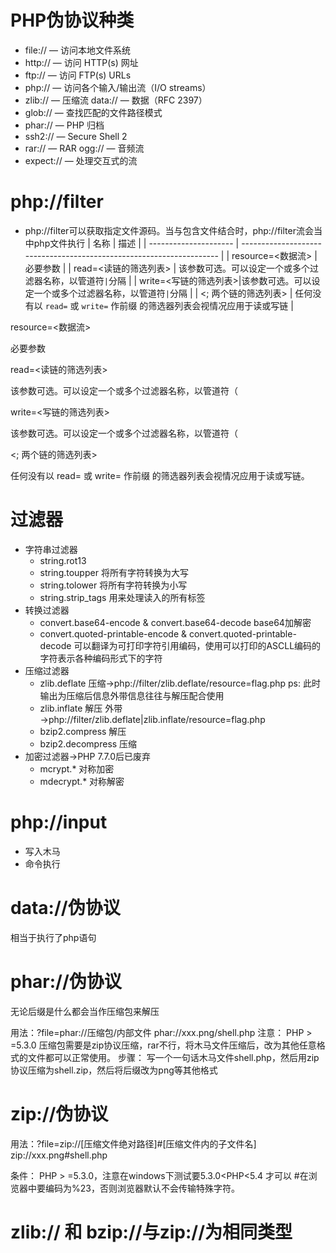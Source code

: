 # PHP伪协议种类
- file:// — 访问本地文件系统 
- http:// — 访问 HTTP(s) 网址 
- ftp:// — 访问 FTP(s) URLs 
- php:// — 访问各个输入/输出流（I/O streams） 
- zlib:// — 压缩流 data:// — 数据（RFC 2397） 
- glob:// — 查找匹配的文件路径模式 
- phar:// — PHP 归档 
- ssh2:// — Secure Shell 2 
- rar:// — RAR ogg:// — 音频流 
- expect:// — 处理交互式的流

# php://filter

-   php://filter可以获取指定文件源码。当与包含文件结合时，php://filter流会当中php文件执行
| 名称                  | 描述                                                                 |
| --------------------- | -------------------------------------------------------------------- |
| resource=<数据流>     | 必要参数                                                             |
| read=<读链的筛选列表> | 该参数可选。可以设定一个或多个过滤器名称，以管道符`|`分隔        |
| write=<写链的筛选列表>|该参数可选。可以设定一个或多个过滤器名称，以管道符`|`分隔     |
| <; 两个链的筛选列表>  | 任何没有以 `read=` 或 `write=` 作前缀 的筛选器列表会视情况应用于读或写链 |

resource=<数据流>

必要参数

read=<读链的筛选列表>

该参数可选。可以设定一个或多个过滤器名称，以管道符（

write=<写链的筛选列表>

该参数可选。可以设定一个或多个过滤器名称，以管道符（

<; 两个链的筛选列表>

任何没有以 read= 或 write= 作前缀 的筛选器列表会视情况应用于读或写链。

# 过滤器

-   字符串过滤器
    -   string.rot13
    -   string.toupper 将所有字符转换为大写
    -   string.tolower 将所有字符转换为小写
    -   string.strip_tags 用来处理读入的所有标签
-   转换过滤器
    -   convert.base64-encode & convert.base64-decode base64加解密
    -   convert.quoted-printable-encode & convert.quoted-printable-decode 可以翻译为可打印字符引用编码，使用可以打印的ASCLL编码的字符表示各种编码形式下的字符
-   压缩过滤器
    -   zlib.deflate 压缩→php://filter/zlib.deflate/resource=flag.php ps: 此时输出为压缩后信息外带信息往往与解压配合使用
    -   zlib.inflate 解压 外带→php://filter/zlib.deflate|zlib.inflate/resource=flag.php
    -   bzip2.compress 解压
    -   bzip2.decompress 压缩
-   加密过滤器→PHP 7.7.0后已废弃
    -   mcrypt.* 对称加密
    -   mdecrypt.* 对称解密

# php://input

-   写入木马
-   命令执行
# data://伪协议

相当于执行了php语句

# phar://伪协议

无论后缀是什么都会当作压缩包来解压

用法：?file=phar://压缩包/内部文件 phar://xxx.png/shell.php 注意： PHP > =5.3.0 压缩包需要是zip协议压缩，rar不行，将木马文件压缩后，改为其他任意格式的文件都可以正常使用。 步骤： 写一个一句话木马文件shell.php，然后用zip协议压缩为shell.zip，然后将后缀改为png等其他格式

# zip://伪协议

用法：?file=zip://[压缩文件绝对路径]#[压缩文件内的子文件名] zip://xxx.png#shell.php

条件： PHP > =5.3.0，注意在windows下测试要5.3.0<PHP<5.4 才可以 #在浏览器中要编码为%23，否则浏览器默认不会传输特殊字符。

# zlib:// 和 bzip://与zip://为相同类型